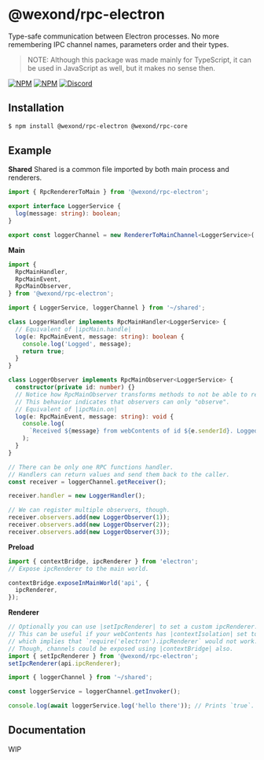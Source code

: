 # @wexond/rpc-electron

Type-safe communication between Electron processes.
No more remembering IPC channel names, parameters order and their types.

> NOTE: Although this package was made mainly for TypeScript, it can be used in JavaScript as well, but it makes no sense then.

[![NPM](https://img.shields.io/npm/v/@wexond/rpc-electron.svg?style=flat-square)](https://www.npmjs.com/package/@wexond/rpc-electron)
[![NPM](https://img.shields.io/npm/dm/@wexond/rpc-electron?style=flat-square)](https://www.npmjs.com/package/@wexond/rpc-electron)
[![Discord](https://discordapp.com/api/guilds/307605794680209409/widget.png?style=shield)](https://discord.gg/P7Vn4VX)

## Installation

```bash
$ npm install @wexond/rpc-electron @wexond/rpc-core
```

## Example

**Shared**
Shared is a common file imported by both main process and renderers.

```ts
import { RpcRendererToMain } from '@wexond/rpc-electron';

export interface LoggerService {
  log(message: string): boolean;
}

export const loggerChannel = new RendererToMainChannel<LoggerService>('logger');
```

**Main**

```ts
import {
  RpcMainHandler,
  RpcMainEvent,
  RpcMainObserver,
} from '@wexond/rpc-electron';

import { LoggerService, loggerChannel } from '~/shared';

class LoggerHandler implements RpcMainHandler<LoggerService> {
  // Equivalent of |ipcMain.handle|
  log(e: RpcMainEvent, message: string): boolean {
    console.log('Logged', message);
    return true;
  }
}

class LoggerObserver implements RpcMainObserver<LoggerService> {
  constructor(private id: number) {}
  // Notice how RpcMainObserver transforms methods to not be able to return.
  // This behavior indicates that observers can only "observe".
  // Equivalent of |ipcMain.on|
  log(e: RpcMainEvent, message: string): void {
    console.log(
      `Received ${message} from webContents of id ${e.senderId}. Logged in observer of id ${this.id}`,
    );
  }
}

// There can be only one RPC functions handler.
// Handlers can return values and send them back to the caller.
const receiver = loggerChannel.getReceiver();

receiver.handler = new LoggerHandler();

// We can register multiple observers, though.
receiver.observers.add(new LoggerObserver(1));
receiver.observers.add(new LoggerObserver(2));
receiver.observers.add(new LoggerObserver(3));
```

**Preload**

```ts
import { contextBridge, ipcRenderer } from 'electron';
// Expose ipcRenderer to the main world.

contextBridge.exposeInMainWorld('api', {
  ipcRenderer,
});
```

**Renderer**

```ts
// Optionally you can use |setIpcRenderer| to set a custom ipcRenderer.
// This can be useful if your webContents has |contextIsolation| set to true,
// which implies that `require('electron').ipcRenderer` would not work.
// Though, channels could be exposed using |contextBridge| also.
import { setIpcRenderer } from '@wexond/rpc-electron';
setIpcRenderer(api.ipcRenderer);

import { loggerChannel } from '~/shared';

const loggerService = loggerChannel.getInvoker();

console.log(await loggerService.log('hello there')); // Prints `true`.
```

## Documentation

WIP
